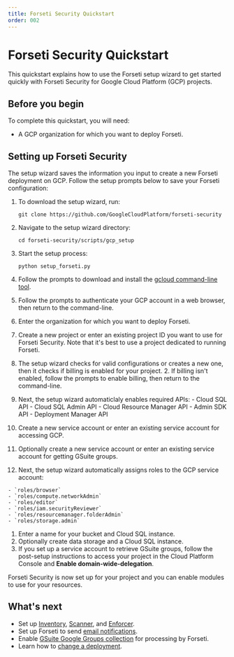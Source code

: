 ```yaml
---
title: Forseti Security Quickstart
order: 002
---
```

# Forseti Security Quickstart

This quickstart explains how to use the Forseti setup wizard to get started
quickly with Forseti Security for Google Cloud Platform (GCP) projects.

## Before you begin

To complete this quickstart, you will need:

  - A GCP organization for which you want to deploy Forseti.

## Setting up Forseti Security

The setup wizard saves the information you input to create a new Forseti
deployment on GCP. Follow the setup prompts below to save your Forseti
configuration:

  1. To download the setup wizard, run:

         git clone https://github.com/GoogleCloudPlatform/forseti-security

  1. Navigate to the setup wizard directory:

         cd forseti-security/scripts/gcp_setup

  1. Start the setup process:

         python setup_forseti.py

  1. Follow the prompts to download and install the
  [gcloud command-line tool](https://cloud.google.com/sdk/gcloud/).
  1. Follow the prompts to authenticate your GCP account in a web browser,
  then return to the command-line.
  1. Enter the organization for which you want to deploy Forseti.
  1. Create a new project or enter an existing project ID you want to use for
  Forseti Security. Note that it's best to use a project dedicated to running
  Forseti.
  1. The setup wizard checks for valid configurations or creates a new one,
  then it checks if billing is enabled for your project.
    2. If billing isn't enabled, follow the prompts to enable billing, then
    return to the command-line.
  1. Next, the setup wizard automaticlaly enables required APIs:
    - Cloud SQL API
    - Cloud SQL Admin API
    - Cloud Resource Manager API
    - Admin SDK API
    - Deployment Manager API
  1. Create a new service account or enter an existing service account for
  accessing GCP.
  1. Optionally create a new service account or enter an existing service
  account for getting GSuite groups.
  1. Next, the setup wizard automatically assigns roles to the GCP service
  account:
  
    - `roles/browser`
    - `roles/compute.networkAdmin`
    - `roles/editor`
    - `roles/iam.securityReviewer`
    - `roles/resourcemanager.folderAdmin`
    - `roles/storage.admin`
    
  1. Enter a name for your bucket and Cloud SQL instance.
  1. Optionally create data storage and a Cloud SQL instance.
  1. If you set up a service account to retrieve GSuite groups, follow the
  post-setup instructions to access your project in the Cloud Platform Console
  and **Enable domain-wide-delegation**.

Forseti Security is now set up for your project and you can enable modules
to use for your resources.

## What's next

  - Set up [Inventory](inventory-quickstart), [Scanner](scanner-quickstart),
  and [Enforcer](enforcer-quickstart).
  - Set up Forseti to send [email notifications](email-notification-howto).
  - Enable [GSuite Google Groups collection](gsuite-group-collection-howto) for
  processing by Forseti.
  - Learn how to [change a deployment](change-deployment-howto).

